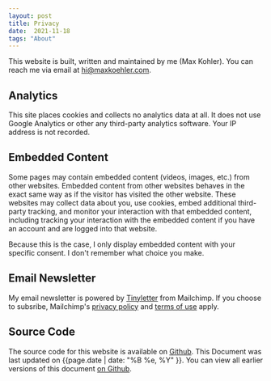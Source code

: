 ```yaml
---
layout: post
title: Privacy
date:  2021-11-18
tags: "About"
---
```


This website is built, written and maintained by me (Max Kohler). You can reach me via email at <a href="mailto:hi@maxkoehler.com">hi@maxkoehler.com</a>.

## Analytics

This site places cookies and collects no analytics data at all. It does not use Google Analytics or other any third-party analytics software. Your IP address is not recorded.

## Embedded Content

Some pages may contain embedded content (videos, images, etc.) from other websites. Embedded content from other websites behaves in the exact same way as if the visitor has visited the other website. These websites may collect data about you, use cookies, embed additional third-party tracking, and monitor your interaction with that embedded content, including tracking your interaction with the embedded content if you have an account and are logged into that website.

Because this is the case, I only display embedded content with your specific consent. I don't remember what choice you make.

## Email Newsletter

My email newsletter is powered by [Tinyletter](https://tinyletter.com/maxakohler) from Mailchimp. If you choose to subsribe, Mailchimp's [privacy policy](https://mailchimp.com/legal/privacy/) and [terms of use](https://mailchimp.com/legal/terms/) apply.

## Source Code

The source code for this website is available on [Github](https://github.com/awesomephant/blog). This Document was last updated on {{page.date | date: "%B %e, %Y" }}. You can view all earlier versions of this document [on Github](https://github.com/awesomephant/blog/commits/master/privacy.md).